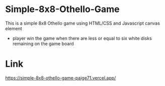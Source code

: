 # Simple-8x8-Othello-Game

This is a simple 8x8 Othello game using HTML/CSS and Javascript canvas element
- player win the game when there are less or equal to six white disks remaining on the game board

# Link
https://simple-8x8-othello-game-paige71.vercel.app/
